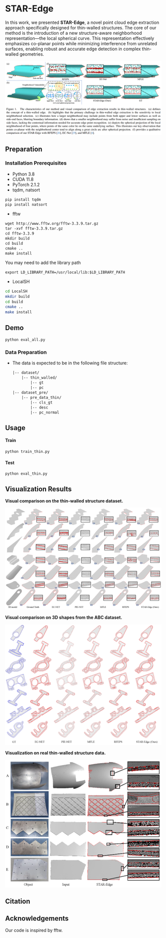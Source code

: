 # STAR-Edge

In this work, we presented **STAR-Edge**, a novel point cloud edge extraction approach specifically designed for thin-walled structures. The core of our method is the introduction of a new structure-aware neighborhood representation—the local spherical curve. This representation effectively emphasizes co-planar points while minimizing interference from unrelated surfaces, enabling robust and accurate edge detection in complex thin-walled geometries.

![](fig\fig1.png)

## Preparation

### Installation Prerequisites

- Python 3.8
- CUDA 11.8
- PyTorch 2.1.2
- tqdm, natsort

```
pip install tqdm
pip install natsort
```

- fftw

```
wget http://www.fftw.org/fftw-3.3.9.tar.gz
tar -xvf fftw-3.3.9.tar.gz
cd fftw-3.3.9
mkdir build
cd build
cmake ..
make install
```
You may need to add the library path
```
export LD_LIBRARY_PATH=/usr/local/lib:$LD_LIBRARY_PATH
```
- LocalSH

```bash
cd LocalSH
mkdir build
cd build
cmake ..
make install
```

## Demo

```
python eval_all.py
```

### Data Preparation

- The data is expected to be in the following file structure:

  ```
  |-- dataset/
      |-- thin_walled/
          |-- gt
          |-- pc
  |-- dataset_pre/
      |-- pre_data_thin/
          |-- cls_gt
          |-- desc
          |-- pc_normal
  
  ```


## Usage

#### Train

```
python train_thin.py
```

#### Test

```
python eval_thin.py
```

## Visualization Results

**Visual comparison on the thin-walled structure dataset.**

![](fig\fig2.png)

**Visual comparison on 3D shapes from the ABC dataset.**

![](fig\fig3.png)

**Visualization on real thin-walled structure data.**

![](fig/fig4.png)

## Citation



## Acknowledgements

Our code is inspired by fftw.